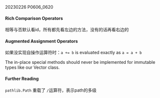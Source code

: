 20230226    P0606_0620

#### Rich Comparison Operators
相等与否默认看id，所有都先看左边的方法，没有的话再看右边的


#### Augmented Assignment Operators
如果没实现自操作运算符时：`a += b` is evaluated exactly as `a = a + b`

The in-place special methods should never be implemented for immutable types like our Vector class.

#### Further Reading
`pathlib.Path` 重载了 `/`运算符，表示path的多级
